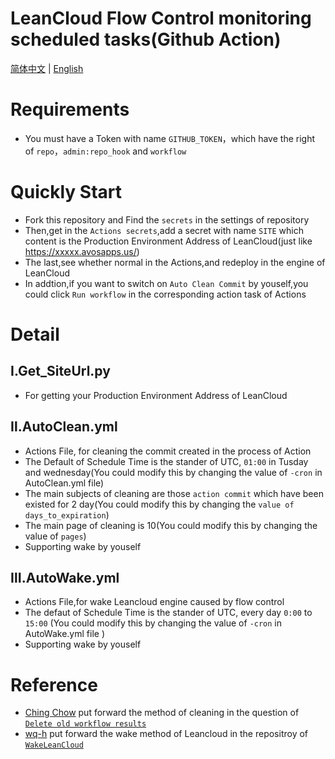 # LeanCloud Flow Control monitoring scheduled tasks(Github Action)
[简体中文](https://github.com/ReverseSacle/Auto_Wake_LeanCloud/blob/main/README.md) | [English](https://github.com/ReverseSacle/Auto_Wake_LeanCloud/blob/main/README_EN.md)

# Requirements
+ You must have a Token with name  `GITHUB_TOKEN`，which have the right of `repo`，`admin:repo_hook` and `workflow`

# Quickly Start
+ Fork this repository and Find the `secrets` in the settings of repository
+ Then,get in the `Actions secrets`,add a secret with name `SITE` which content is the Production Environment Address of LeanCloud(just like https://xxxxx.avosapps.us/)
+ The last,see whether normal in the Actions,and redeploy in the engine of LeanCloud
+ In addtion,if you want to switch on `Auto Clean Commit` by youself,you could click `Run workflow` in the corresponding action task of Actions

# Detail
## Ⅰ.Get_SiteUrl.py
+ For getting your Production Environment Address of LeanCloud

## Ⅱ.AutoClean.yml
+ Actions File, for cleaning the commit created in the process of Action
+ The Default of Schedule Time is the stander of UTC, `01:00` in Tusday and wednesday(You could modify this by changing the value of `-cron` in AutoClean.yml file)
+ The main subjects of cleaning are those `action commit` which have been existed for 2 day(You could modify this by changing the `value of days_to_expiration`)
+ The main page of cleaning is 10(You could modify this by changing the value of `pages`)
+ Supporting wake by youself

## Ⅲ.AutoWake.yml
+ Actions File,for wake Leancloud engine caused by flow control
+ The defaut of Schedule Time is the stander of UTC, every day `0:00` to `15:00` (You could modify this by changing the value of `-cron` in AutoWake.yml file )
+ Supporting wake by youself


# Reference
+ [Ching Chow](https://github.com/chingc) put forward the method of cleaning in the question of [`Delete old workflow results`](https://github.community/t/delete-old-workflow-results/16152/2)
+ [wq-h](https://github.com/wq-h) put forward the wake method of Leancloud in the repositroy of [`WakeLeanCloud`](https://github.com/wq-h/WakeLeanCloud)
